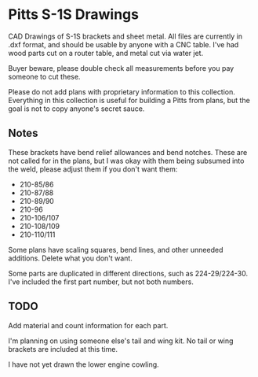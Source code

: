 # Pitts S-1S Drawings
CAD Drawings of S-1S brackets and sheet metal.  All files are currently in .dxf format, and should be usable by anyone with a CNC table.  I've had wood parts cut on a router table, and metal cut via water jet.

Buyer beware, please double check all measurements before you pay someone to cut these.

Please do not add plans with proprietary information to this collection.  Everything in this collection is useful for building a Pitts from plans, but the goal is not to copy anyone's secret sauce.

## Notes
These brackets have bend relief allowances and bend notches.  These are not called for in the plans, but I was okay with them being subsumed into the weld, please adjust them if you don't want them:
* 210-85/86
* 210-87/88
* 210-89/90
* 210-96
* 210-106/107
* 210-108/109
* 210-110/111

Some plans have scaling squares, bend lines, and other unneeded additions. Delete what you don't want.

Some parts are duplicated in different directions, such as 224-29/224-30.  I've included the first part number, but not both numbers.

## TODO
Add material and count information for each part.

I'm planning on using someone else's tail and wing kit.  No tail or wing brackets are included at this time.

I have not yet drawn the lower engine cowling.
